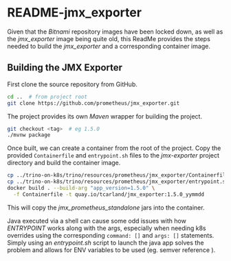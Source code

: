 README-jmx_exporter
===================

Given that the *Bitnami* repository images have been locked down,
as well as the *jmx_exporter* image being quite old, this 
ReadMe provides the steps needed to build the *jmx_exporter* and a 
corresponding container image.


## Building the JMX Exporter

First clone the source repository from GitHub.
```sh
cd ..  # from project root 
git clone https://github.com/prometheus/jmx_exporter.git
```

The project provides its own *Maven* wrapper for building the project.
```sh
git checkout <tag>  # eg 1.5.0
./mvnw package
```

Once built, we can create a container from the root of the project.
Copy the provided `Containerfile` and `entrypoint.sh` files to the 
*jmx-exporter* project directory and build the container image.
```sh
cp ../trino-on-k8s/trino/resources/prometheus/jmx_exporter/Containerfile .
cp ../trino-on-k8s/trino/resources/prometheus/jmx_exporter/entrypoint.sh .
docker build . --build-arg "app_version=1.5.0" \
  -f Containerfile -t quay.io/tcarland/jmx_exporter:1.5.0_yymmdd
```

This will copy the *jmx_prometheus_standalone* jars into the container.

Java executed via a shell can cause some odd issues with how *ENTRYPOINT* 
works along with the args, especially when needing k8s overrides using the 
corresponding `command: []` and `args: []` statements. Simply using an 
*entrypoint.sh* script to launch the java app solves the problem and 
allows for ENV variables to be used (eg. semver reference ).
